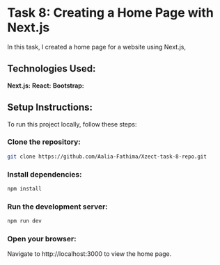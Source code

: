 # Task 8: Creating a Home Page with Next.js
In this task, I created a home page for a website using Next.js,

## Technologies Used:

**Next.js:** 
**React:** 
**Bootstrap:** 

## Setup Instructions:

To run this project locally, follow these steps:

### Clone the repository:

```sh
git clone https://github.com/Aalia-Fathima/Xzect-task-8-repo.git
```
### Install dependencies:
```sh
npm install
```
### Run the development server:
```sh
npm run dev
```
### Open your browser:
Navigate to http://localhost:3000 to view the home page.
